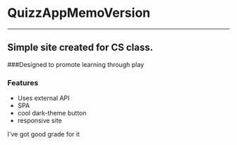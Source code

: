 # QuizzAppMemoVersion
---

## Simple site created for CS class. 
###Designed to promote learning through play

### Features
- Uses external API
- SPA
- cool dark-theme button
- responsive site


I've got good grade for it 
